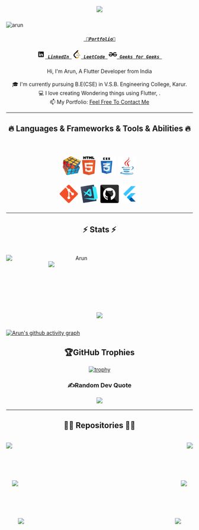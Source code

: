 <h1 align="center">
  <a href="https://git.io/typing-svg">
    <img src="https://readme-typing-svg.herokuapp.com/?lines=Hello,There!+👋;This+is+Arun....;Flutter+developer...;Nice+to+meet+you!&center=true&size=30">
  </a>
</h1>

<p align="left"> <img src="https://komarev.com/ghpvc/?username=arun&label=Profile%20views&color=0e75b6&style=flat" alt="arun" /> </p>


<h5 align="center"><code><a href="https://arun.engineer" title="Portfolio"> 👑Portfolio👑</a></code></h5>

<h5 align="center">
  <code><a href="https://www.linkedin.com/in/arun-l-ba488022a/" title="LinkedIn Profile"><img width="22" src="svg/linkedin-svgrepo-com.svg"> LinkedIn </a></code>
  <code><a href="https://leetcode.com/arunarunarun7354/" title="LeetCode Profile"><img width="22" src="svg/leetcode.svg"> LeetCode </a></code>
   <code><a href="https://auth.geeksforgeeks.org/user/arunarunarun7354/" title="Geeks for Geeks Profile"><img width="22" src="svg/geeksforgeeks-svgrepo-com.svg"> Geeks for Geeks </a></code>
 
</h5>

<p align="center">
  Hi, I'm Arun, A Flutter Developer from India
  <br>
  <br>
  🎓 I'm currently pursuing B.E(CSE) in V.S.B. Engineering College, Karur.
  <br>
  💻 I love creating Wondering things using Flutter, .
  <br>
  📫 My Portfolio: <a href="https://arun.engineer/">Feel Free To Contact Me</a> 
</p>

<hr>
<h2 align="center">🔥 Languages & Frameworks & Tools & Abilities 🔥</h2>
<br>
<h2 align="center">

<code><img title="Problem Solving" height="50" src="svg/problemSolving.png"></code>
<code><img title="HTML5" height="50" src="svg/html5.svg"></code>
<code><img title="CSS" height="50" src="svg/css.svg"></code>
<code><img title="Java" height="50" src="svg/java-original.svg"></code>

<code><img title="Git" height="50" src="svg/git-original.svg"></code>
<code><img title="Visual Studio Code" height="50" src="svg/vscode.png"></code>
<code><img title="GitHub" height="50" src="svg/github (1).svg"></code>
 <code><img title="Flutter" height="50" src="svg/flutter.png"></code>

<!-- <code><img title="Dart" height="50" src="svg/dartlang-icon.svg"></code>
<code><img title="MySQL" height="50" src="svg/mysql-icon.svg"></code>
<code><img title="Firebase" height="50" src="svg/firebase-icon.svg"></code>
<code><img title="Unity" height="50" src="svg/unity3d.svg"></code>

<code><img title="Javascript" height="50" src="svg/javascript-logo-svgrepo-com.svg"></code>
<code><img title="Azure" height="50" src="svg/microsoft_azure-icon.svg"></code>
<code><img title="Android Studio" height="50" src="svg/Android Studio.svg"></code>
<code><img title="Flutter" height="50" src="svg/flutter.png"></code>

<code><img title="MongoDB" height="50" src="svg/mongodb-ar21.svg"></code>
<code><img title="Express" height="50" src="svg/express-svgrepo-com.svg"></code>
<code><img title="React" height="50" src="svg/react-2.svg"></code>
<code><img title="Node" height="50" src="svg/nodejs-horizontal.svg"></code> -->

 
</h2>
<hr>

<h2 align="center">⚡ Stats ⚡</h2>
<br>

<p align=center>
  <div align=center>
    <a href="https://github.com/denvercoder1/github-readme-streak-stats" title="Go to Source">
      <img align="left" width=390 src="https://github-readme-streak-stats.herokuapp.com/?user=Arun100203&theme=react&border=61dafb&hide_border=true" alt="Arun" />
    </a>
    <a href="https://github.com/anuraghazra/github-readme-stats" title="Go to Source">
      <img align="right" width=390 src="https://github-readme-stats.vercel.app/api?username=Arun100203&show_icons=true&theme=react&border_color=61dafb&hide_border=true" />
    </a>
  </div>
  <br><br><br><br><br><br><br><br><br>
  <div align=center>
    <a href="https://github.com/anuraghazra/github-readme-stats">
      <img width=325 align="center" src="https://github-readme-stats.vercel.app/api/top-langs/?username=Arun100203&theme=react&hide=c%23&title_color=61dafb&text_color=ffffff&icon_color=61dafb&bg_color=20232a&langs_count=8&layout=compact&border_color=61dafb&hide_border=true" />
    </a>
  </div>
  <br>
  
  <!-- <img src="https://github-readme-activity-graph.cyclic.app/graph?username=Arun100203&theme=react&bg_color=20232a&hide_border=true" width="100%"/> -->
  
  [![Arun's github activity graph](https://github-readme-activity-graph.vercel.app/graph?username=Arun100203&bg_color=313030&color=638ee3&line=6496e8&point=403d3d&area=true&hide_border=true)](https://github.com/ashutosh00710/github-readme-activity-graph)
  
</p>

<div align="center">
  
## 🏆GitHub Trophies

[![trophy](https://github-profile-trophy.vercel.app/?username=arun100203&theme=tokyonight&column=7&margin-w=9&margin-h=15)](https://github.com/ryo-ma/github-profile-trophy)
### ✍️Random Dev Quote


![](https://quotes-github-readme.vercel.app/api?type=vetical&theme=dark)
</div>

<hr>

<h2 align="center">👨‍💻 Repositories 👨‍💻</h2>
<br>
<div width="100%" align="center">
  <a align="left" href="https://github.com/Arun100203/amazon_ui_clone" title="amazon-clone"><img align="left" height="115" src="https://github-readme-stats.vercel.app/api/pin/?username=Arun100203&repo=amazon_ui_clone&theme=react&border_color=61dafb&border_radius=10"></a>
  <a align="right" https://github.com/Arun100203/tic_tac-toe" title="tic_tac-toe"><img align="right" height="115" src="https://github-readme-stats.vercel.app/api/pin/?username=Arun100203&repo=tic_tac-toe&theme=react&border_color=61dafb&border_radius=10"></a>
</div>
<br/><br/><br/><br/><br/><br/>
<div width="100%" align="center">
  <a align="left" href="https://github.com/Arun100203/Arun100203.github.io" title="portfolio"><img align="left" height="115" src="https://github-readme-stats.vercel.app/api/pin/?username=Arun100203&repo=Arun100203.github.io&theme=react&border_color=61dafb&border_radius=10"></a>
  <a align="right" href="https://github.com/Arun100203/leetcode" title="leetcode"><img align="right" height="115" src="https://github-readme-stats.vercel.app/api/pin/?username=Arun100203&repo=leetcode&theme=react&border_color=61dafb&border_radius=10"></a>
</div>
<br/><br/><br/><br/><br/><br/>
<div width="100%" align="center">
  <a align="left" href="https://github.com/Arun100203/Age_Calculator" title="Age_Calculator"><img align="left" height="115" src="https://github-readme-stats.vercel.app/api/pin/?username=Arun100203&repo=Age_Calculator&theme=react&border_color=61dafb&border_radius=10"></a>
  <a align="right" href="https://github.com/Arun100203/todo-flutter" title="todo-flutter"><img align="right" height="115" src="https://github-readme-stats.vercel.app/api/pin/?username=Arun100203&repo=todo-flutter&theme=react&border_color=61dafb&border_radius=10"></a>
</div>
<br/><br/><br/><br/><br/><br/>

